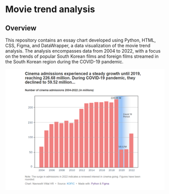 # Movie trend analysis

## Overview

This repository contains an essay chart developed using Python, HTML, CSS, Figma, and DataWrapper, a data visualization of the movie trend analysis. The analysis encompasses data from 2004 to 2022, with a focus on the trends of popular South Korean films and foreign films streamed in the South Korean region during the COVID-19 pandemic. 

![Screenshot](./MovieTrendAnalysis/Preview.png)
